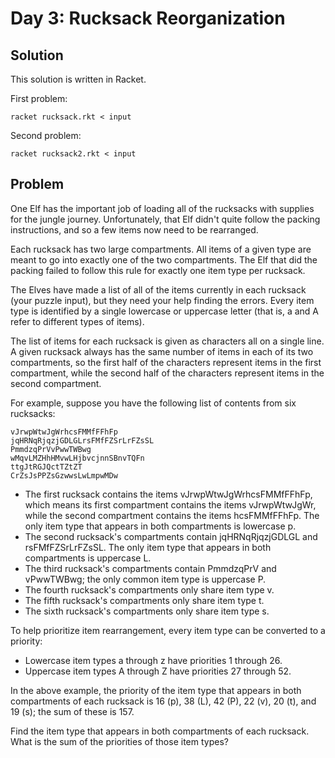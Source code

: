 # Day 3: Rucksack Reorganization
## Solution

This solution is written in Racket.

First problem:

`racket rucksack.rkt < input`

Second problem:

`racket rucksack2.rkt < input`

## Problem

One Elf has the important job of loading all of the rucksacks with supplies for the jungle journey. Unfortunately, that Elf didn't quite follow the packing instructions, and so a few items now need to be rearranged.

Each rucksack has two large compartments. All items of a given type are meant to go into exactly one of the two compartments. The Elf that did the packing failed to follow this rule for exactly one item type per rucksack.

The Elves have made a list of all of the items currently in each rucksack (your puzzle input), but they need your help finding the errors. Every item type is identified by a single lowercase or uppercase letter (that is, a and A refer to different types of items).

The list of items for each rucksack is given as characters all on a single line. A given rucksack always has the same number of items in each of its two compartments, so the first half of the characters represent items in the first compartment, while the second half of the characters represent items in the second compartment.

For example, suppose you have the following list of contents from six rucksacks:

```
vJrwpWtwJgWrhcsFMMfFFhFp
jqHRNqRjqzjGDLGLrsFMfFZSrLrFZsSL
PmmdzqPrVvPwwTWBwg
wMqvLMZHhHMvwLHjbvcjnnSBnvTQFn
ttgJtRGJQctTZtZT
CrZsJsPPZsGzwwsLwLmpwMDw
```

 - The first rucksack contains the items vJrwpWtwJgWrhcsFMMfFFhFp, which means its first compartment contains the items vJrwpWtwJgWr, while the second compartment contains the items hcsFMMfFFhFp. The only item type that appears in both compartments is lowercase p.
 - The second rucksack's compartments contain jqHRNqRjqzjGDLGL and rsFMfFZSrLrFZsSL. The only item type that appears in both compartments is uppercase L.
 - The third rucksack's compartments contain PmmdzqPrV and vPwwTWBwg; the only common item type is uppercase P.
 - The fourth rucksack's compartments only share item type v.
 - The fifth rucksack's compartments only share item type t.
 - The sixth rucksack's compartments only share item type s.

To help prioritize item rearrangement, every item type can be converted to a priority:

 - Lowercase item types a through z have priorities 1 through 26.
 - Uppercase item types A through Z have priorities 27 through 52.

In the above example, the priority of the item type that appears in both compartments of each rucksack is 16 (p), 38 (L), 42 (P), 22 (v), 20 (t), and 19 (s); the sum of these is 157.

Find the item type that appears in both compartments of each rucksack. What is the sum of the priorities of those item types?
